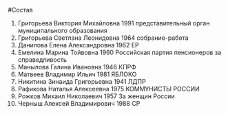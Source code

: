 #Состав
1. Григорьева Виктория Михайловна 1991 представительный орган муниципального образования
2. Григорьева Светлана Леонидовна 1964 собрание-работа
3. Данилова Елена Александровна 1962 ЕР
4. Емелина Марина Тойвовна 1960 Российская партия пенсионеров за справедливость
5. Манылова Галина Ивановна 1946 КПРФ
6. Матвеев Владимир Ильич 1981 ЯБЛОКО
7. Никитина Зинаида Григорьевна 1941 ЛДПР
8. Рафикова Наталья Алексеевна 1975 КОММУНИСТЫ РОССИИ
9. Рожков Михаил Николаевич 1957 За женщин России
10. Черныш Алексей Владимирович 1988 СР
